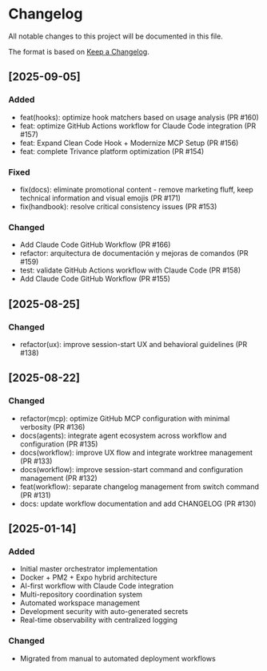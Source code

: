 # Changelog

All notable changes to this project will be documented in this file.

The format is based on [Keep a Changelog](https://keepachangelog.com/en/1.1.0/).

## [2025-09-05]

### Added
- feat(hooks): optimize hook matchers based on usage analysis (PR #160)
- feat: optimize GitHub Actions workflow for Claude Code integration (PR #157)
- feat: Expand Clean Code Hook + Modernize MCP Setup (PR #156)
- feat: complete Trivance platform optimization (PR #154)

### Fixed
- fix(docs): eliminate promotional content - remove marketing fluff, keep technical information and visual emojis (PR #171)
- fix(handbook): resolve critical consistency issues (PR #153)

### Changed
- Add Claude Code GitHub Workflow (PR #166)
- refactor: arquitectura de documentación y mejoras de comandos (PR #159)
- test: validate GitHub Actions workflow with Claude Code (PR #158)
- Add Claude Code GitHub Workflow (PR #155)

## [2025-08-25]

### Changed
- refactor(ux): improve session-start UX and behavioral guidelines (PR #138)


## [2025-08-22]

### Changed
- refactor(mcp): optimize GitHub MCP configuration with minimal verbosity (PR #136)
- docs(agents): integrate agent ecosystem across workflow and configuration (PR #135)
- docs(workflow): improve UX flow and integrate worktree management (PR #133)
- docs(workflow): improve session-start command and configuration management (PR #132)
- feat(workflow): separate changelog management from switch command (PR #131)
- docs: update workflow documentation and add CHANGELOG (PR #130)

## [2025-01-14]

### Added
- Initial master orchestrator implementation
- Docker + PM2 + Expo hybrid architecture
- AI-first workflow with Claude Code integration
- Multi-repository coordination system
- Automated workspace management
- Development security with auto-generated secrets
- Real-time observability with centralized logging

### Changed
- Migrated from manual to automated deployment workflows

